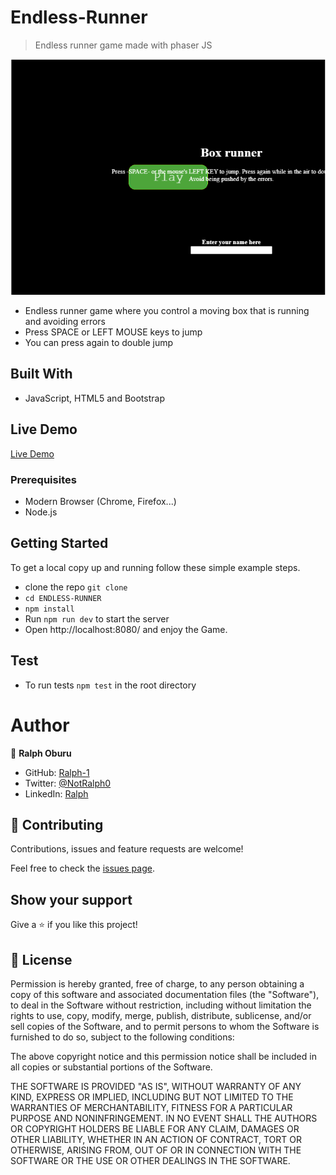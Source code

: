 # Endless-Runner

> Endless runner game made with phaser JS

![screenshot](./screenshot.png)

- Endless runner game where you control a moving box that is running and avoiding errors
- Press SPACE or LEFT MOUSE keys to jump
- You can press again to double jump

## Built With 

- JavaScript, HTML5 and Bootstrap

## Live Demo

[Live Demo]()
### Prerequisites

- Modern Browser (Chrome, Firefox...)
- Node.js
## Getting Started

To get a local copy up and running follow these simple example steps.

- clone the repo  `git clone `
- `cd ENDLESS-RUNNER`
- `npm install`
- Run `npm run dev` to start the server
- Open http://localhost:8080/ and enjoy the Game.

## Test

- To run tests `npm test` in the root directory

# Author

👤 **Ralph Oburu**

- GitHub: [Ralph-1](https://github.com/Ralph-1)
- Twitter: [@NotRalph0](https://twitter.com/NotRalph0)
- LinkedIn: [Ralph](https://www.linkedin.com/in/ralph-oburu)

## 🤝 Contributing

Contributions, issues and feature requests are welcome!

Feel free to check the [issues page]().

## Show your support

Give a ⭐️ if you like this project!

## 📝 License

Permission is hereby granted, free of charge, to any person obtaining a copy of this software and associated documentation files (the "Software"), to deal in the Software without restriction, including without limitation the rights to use, copy, modify, merge, publish, distribute, sublicense, and/or sell copies of the Software, and to permit persons to whom the Software is furnished to do so, subject to the following conditions:

The above copyright notice and this permission notice shall be included in all copies or substantial portions of the Software.

THE SOFTWARE IS PROVIDED "AS IS", WITHOUT WARRANTY OF ANY KIND, EXPRESS OR IMPLIED, INCLUDING BUT NOT LIMITED TO THE WARRANTIES OF MERCHANTABILITY, FITNESS FOR A PARTICULAR PURPOSE AND NONINFRINGEMENT. IN NO EVENT SHALL THE AUTHORS OR COPYRIGHT HOLDERS BE LIABLE FOR ANY CLAIM, DAMAGES OR OTHER LIABILITY, WHETHER IN AN ACTION OF CONTRACT, TORT OR OTHERWISE, ARISING FROM, OUT OF OR IN CONNECTION WITH THE SOFTWARE OR THE USE OR OTHER DEALINGS IN THE SOFTWARE.
